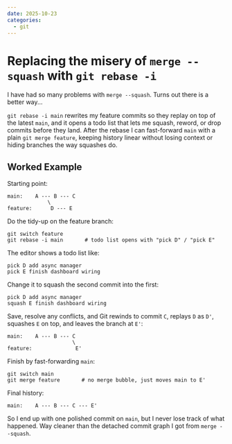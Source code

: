 ```yaml
---
date: 2025-10-23
categories:
  - git
---
```

# Replacing the misery of `merge --squash` with `git rebase -i`

I have had so many problems with `merge --squash`. Turns out there is a better way...
<!-- more -->
`git rebase -i main` rewrites my feature commits so they replay on top of the latest `main`, and it opens a todo list that lets me squash, reword, or drop commits before they land. After the rebase I can fast-forward `main` with a plain `git merge feature`, keeping history linear without losing context or hiding branches the way squashes do.

## Worked Example

Starting point:

```
main:    A --- B --- C
             \
feature:      D --- E
```

Do the tidy-up on the feature branch:

```
git switch feature
git rebase -i main       # todo list opens with "pick D" / "pick E"
```

The editor shows a todo list like:

```
pick D add async manager
pick E finish dashboard wiring
```

Change it to squash the second commit into the first:

```
pick D add async manager
squash E finish dashboard wiring
```

Save, resolve any conflicts, and Git rewinds to commit `C`, replays `D` as `D'`, squashes `E` on top, and leaves the branch at `E'`:

```
main:    A --- B --- C
                     \
feature:              E'
```

Finish by fast-forwarding `main`:

```
git switch main
git merge feature       # no merge bubble, just moves main to E'
```

Final history:

```
main:    A --- B --- C --- E'
```

So I end up with one polished commit on `main`, but I never lose track of what happened. Way cleaner than the detached commit graph I got from `merge --squash`.
